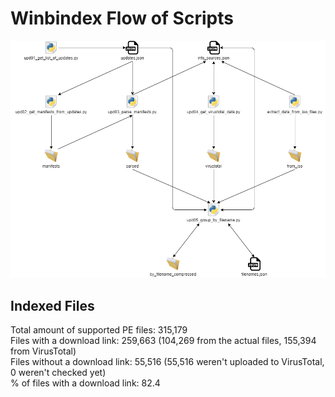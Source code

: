 # Winbindex Flow of Scripts

![winbindex-scripts-flow.png](winbindex-scripts-flow.png)

## Indexed Files

<!--FileStats-->
Total amount of supported PE files: 315,179  
Files with a download link: 259,663 (104,269 from the actual files, 155,394 from VirusTotal)  
Files without a download link: 55,516 (55,516 weren't uploaded to VirusTotal, 0 weren't checked yet)  
% of files with a download link: 82.4  
<!--/FileStats-->
